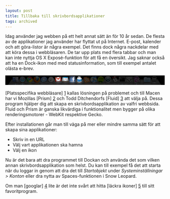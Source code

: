 ```yaml
---
layout: post
title: Tillbaka till skrivbordsapplikationer
tags: archived
---
```

Idag använder jag webben på ett helt annat sätt än för 10 år sedan. De flesta av de applikationer jag  använder har flyttat ut på Internet. E-post, kalender och att göra-listor är några exempel. Det finns dock några nackdelar med att köra dessa i webbläsaren. De tar upp plats med flera tabbar och man kan inte nyttja OS X Exposé-funktion för att få en översikt. Jag saknar också att ha en Dock-ikon med med statusinformation, som till exempel antalet olästa e-brev.

![](/images/dock.jpg)

[Platsspecifika webbläsare] [1] kallas lösningen på problemet och till Macen har vi Mozillas [Prism] [2] och Todd Ditchendorfs [Fluid] [3] att välja på. Dessa program hjälper dig att skapa en skrivbordsapplikation av valfri webbsida. Fluid och Prism är ganska likvärdiga i funktionalitet men bygger på olika renderingsmotorer - WebKit respektive Gecko.

Efter installationen går man till väga på mer eller mindre samma sätt för att skapa sina applikationer:

* Skriv in en URL
* Välj vart applikationen ska hamna
* Välj en ikon

Nu är det bara att dra programmet till Dockan och använda det som vilken annan skrivbordsapplikation som helst. Du kan till exempel få det att starta när du loggar in genom att dra det till _Startobjekt_ under _Systeminställningar > Konton_ eller dra nytta av Spaces-funktionen i Snow Leopard.

Om man [googlar] [4] lite är det inte svårt att hitta [läckra ikoner] [5] till sitt favoritprogram.

[1]: http://en.wikipedia.org/wiki/Site-specific_browser
[2]: https://mozillalabs.com/en-US/prism
[3]: http://fluidapp.com
[4]: http://www.google.com/search?q=fluid+OR+prism+icons
[5]: http://www.flickr.com/groups/fluid_icons/pool

